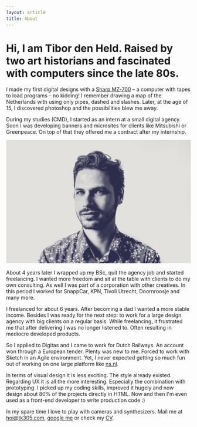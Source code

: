 ```yaml
---
layout: article
title: About
---
```


# Hi, I am Tibor den Held. Raised by two art historians and fascinated with computers since the late 80s.

I made my first digital designs with a <span class="img-hover img-hover--sharp js-img-hover"><u>Sharp MZ-700</u></span> – a computer with tapes to load programs – no kidding! I remember drawing a map of the Netherlands with using only pipes, dashed and slashes. Later, at the age of 15, I discovered photoshop and the possibilities blew me away.

During my studies (CMD), I started as an intern at a small digital agency. Soon I was developing banners and microsites for clients like Mitsubishi or Greenpeace. On top of that they offered me a contract after my internship.

![Portret of Tibor den Held](/assets/img/portret.gif)

About 4 years later I wrapped up my BSc, quit the agency job and started freelancing. I wanted more freedom and sit at the table with clients to do my own consulting. As well I was part of a corporation with other creatives. In this period I worked for SnappCar, KPN, Tivoli Utrecht, Doornroosje and many more. 

I freelanced for about 6 years. After becoming a dad I wanted a more stable income. Besides I was ready for the next step: to work for a large design agency with big clients on a regular basis. While freelancing, it frustrated me that after delivering I was no longer listened to. Often resulting in mediocre developed products.

So I applied to Digitas and I came to work for Dutch Railways. An account won through a European tender. Plenty was new to me. Forced to work with Sketch in an Agile environment. Yet, I never expected getting so much fun out of working on one large platform like <a href="https://ns.nl" target="_blank">ns.nl</a>.

In terms of visual design it is less exciting. The style already existed. Regarding UX it is all the more interesting. Especially the combination with prototyping. I picked up my coding skills, improved it hugely and now design about 80% of the projects directly in HTML. Now and then I'm even used as a front-end developer to write production code :)

In my spare time I love to play with cameras and synthesizers. Mail me at <a href="mailto:hoi@tk305.com" target="_blank">hoi@tk305.com</a>, <a href='http://www.google.com/search?q=Tibor+den+Held' target='_blank'>google me</a> or check my <a href="/cv">CV</a>.


